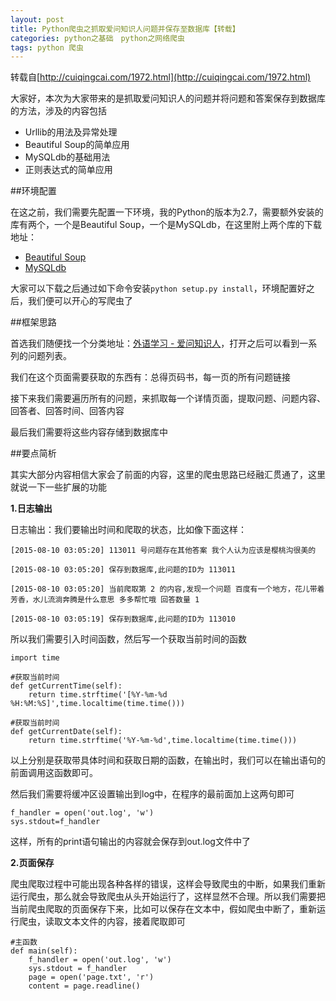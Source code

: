 ```yaml
---
layout: post
title: Python爬虫之抓取爱问知识人问题并保存至数据库【转载】
categories: python之基础　python之网络爬虫
tags: python 爬虫 
---
```


转载自[http://cuiqingcai.com/1972.html](http://cuiqingcai.com/1972.html)

大家好，本次为大家带来的是抓取爱问知识人的问题并将问题和答案保存到数据库的方法，涉及的内容包括

* Urllib的用法及异常处理
* Beautiful Soup的简单应用
* MySQLdb的基础用法
* 正则表达式的简单应用

##环境配置

在这之前，我们需要先配置一下环境，我的Python的版本为2.7，需要额外安装的库有两个，一个是Beautiful Soup，一个是MySQLdb，在这里附上两个库的下载地址：

* [Beautiful Soup](https://pypi.python.org/pypi/beautifulsoup4/4.3.2)
* [MySQLdb](http://sourceforge.net/projects/mysql-python/)

大家可以下载之后通过如下命令安装`python setup.py install`，环境配置好之后，我们便可以开心的写爬虫了

##框架思路

首选我们随便找一个分类地址：[外语学习 - 爱问知识人](http://iask.sina.com.cn/c/978-all-1.html)，打开之后可以看到一系列的问题列表。

我们在这个页面需要获取的东西有：总得页码书，每一页的所有问题链接

接下来我们需要遍历所有的问题，来抓取每一个详情页面，提取问题、问题内容、回答者、回答时间、回答内容

最后我们需要将这些内容存储到数据库中

##要点简析

其实大部分内容相信大家会了前面的内容，这里的爬虫思路已经融汇贯通了，这里就说一下一些扩展的功能

**1.日志输出**

日志输出：我们要输出时间和爬取的状态，比如像下面这样：

```
[2015-08-10 03:05:20] 113011 号问题存在其他答案 我个人认为应该是樱桃沟很美的

[2015-08-10 03:05:20] 保存到数据库,此问题的ID为 113011

[2015-08-10 03:05:20] 当前爬取第 2 的内容,发现一个问题 百度有一个地方，花儿带着芳香，水儿流淌奔腾是什么意思 多多帮忙哦 回答数量 1

[2015-08-10 03:05:19] 保存到数据库,此问题的ID为 113010
```

所以我们需要引入时间函数，然后写一个获取当前时间的函数

```
import time

#获取当前时间
def getCurrentTime(self):
    return time.strftime('[%Y-%m-%d %H:%M:%S]',time.localtime(time.time()))
    
#获取当前时间
def getCurrentDate(self):
    return time.strftime('%Y-%m-%d',time.localtime(time.time()))
```

以上分别是获取带具体时间和获取日期的函数，在输出时，我们可以在输出语句的前面调用这函数即可。

然后我们需要将缓冲区设置输出到log中，在程序的最前面加上这两句即可

```
f_handler = open('out.log', 'w')
sys.stdout=f_handler
```

这样，所有的print语句输出的内容就会保存到out.log文件中了


**2.页面保存**

爬虫爬取过程中可能出现各种各样的错误，这样会导致爬虫的中断，如果我们重新运行爬虫，那么就会导致爬虫从头开始运行了，这样显然不合理。所以我们需要把当前爬虫爬取的页面保存下来，比如可以保存在文本中，假如爬虫中断了，重新运行爬虫，读取文本文件的内容，接着爬取即可

```
#主函数
def main(self):
	f_handler = open('out.log', 'w')
	sys.stdout = f_handler
	page = open('page.txt', 'r')
	content = page.readline()
	
```
